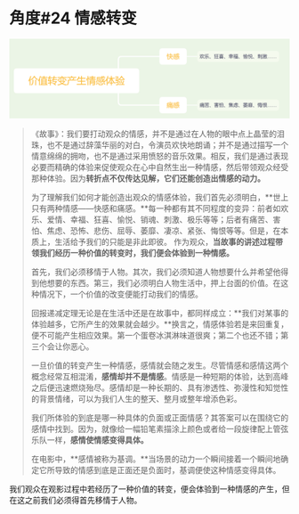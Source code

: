 # 角度\#24 情感转变

![](../.gitbook/assets/image%20%2878%29.png)

> 《故事》：我们要打动观众的情感，并不是通过在人物的眼中点上晶莹的泪珠，也不是通过辞藻华丽的对白，令演员欢快地朗诵；并不是通过描写一个情意绵绵的拥吻，也不是通过采用愤怒的音乐效果。相反，我们是通过表现必要而精确的体验来促使观众在心中自然生出一种情感，然后带领观众经受那种体验。因为**转折点不仅传达见解，它们还能创造出情感的动力。** 
>
> 为了理解我们如何才能创造出观众的情感体验，我们首先必须明白，**世上只有两种情感——快感和痛感。**每一种都有其不同程度的变异：前者如欢乐、爱情、幸福、狂喜、愉悦、销魂、刺激、极乐等等；后者有痛苦、害怕、焦虑、恐怖、悲伤、屈辱、萎靡、凄凉、紧张、悔恨等等。但是，在本质上，生活给予我们的只能是非此即彼。 作为观众，**当故事的讲述过程带领我们经历一种价值的转变时，我们便会体验到一种情感。**
>
> 首先，我们必须移情于人物。其次，我们必须知道人物想要什么并希望他得到他想要的东西。第三，我们必须明白人物生活中，押上台面的价值。在这种情况下，一个价值的改变便能打动我们的情感。
>
> 回报递减定理无论是在生活中还是在故事中，都同样成立：**我们对某事的体验越多，它所产生的效果就会越少。**换言之，情感体验若是来回重复，便不可能产生相应效果。第一个蛋卷冰淇淋味道很爽；第二个也还不错；第三个会让你恶心。
>
> 一旦价值的转变产生一种情感，感情就会随之发生。尽管情感和感情这两个概念经常互相混淆，**感情却并不是情感**。情感是一种短期的体验，达到高峰之后便迅速燃烧殆尽。感情却是一种长期的、具有渗透性、弥漫性和知觉性的背景情绪，可以为我们人生的整天、整月或整年增添色彩。
>
> 我们所体验的到底是哪一种具体的负面或正面情感？其答案可以在围绕它的感情中找到。因为，就像给一幅铅笔素描涂上颜色或者给一段旋律配上管弦乐队一样，**感情使情感变得具体。**
>
> 在电影中，**感情被称为基调。**当场景的动力一个瞬间接着一个瞬间地确定它所导致的情感到底是正面还是负面时，基调便使这种情感变得具体。

我们观众在观影过程中若经历了一种价值的转变，便会体验到一种情感的产生，但在这之前我们必须得首先移情于人物。





